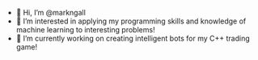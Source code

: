 - 👋 Hi, I’m @markngall
- 👀 I’m interested in applying my programming skills and knowledge of machine learning to interesting problems!
- 🌱 I’m currently working on creating intelligent bots for my C++ trading game!

<!---
markngall/markngall is a ✨ special ✨ repository because its `README.md` (this file) appears on your GitHub profile.
You can click the Preview link to take a look at your changes.
--->

